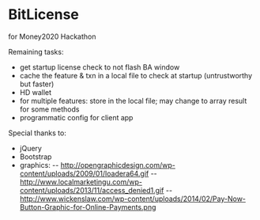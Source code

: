BitLicense
==========

for Money2020 Hackathon

Remaining tasks:
- get startup license check to not flash BA window
- cache the feature & txn in a local file to check at startup (untrustworthy but faster)
- HD wallet
- for multiple features: store in the local file; may change to array result for some methods
- programmatic config for client app


Special thanks to:
- jQuery
- Bootstrap
- graphics:
-- http://opengraphicdesign.com/wp-content/uploads/2009/01/loadera64.gif
-- http://www.localmarketingu.com/wp-content/uploads/2013/11/access_denied1.gif
-- http://www.wickenslaw.com/wp-content/uploads/2014/02/Pay-Now-Button-Graphic-for-Online-Payments.png